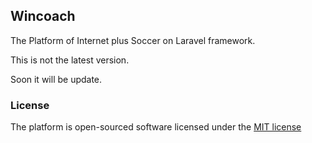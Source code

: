 ## Wincoach

The Platform of Internet plus Soccer on Laravel framework.

This is not the latest version.

Soon it will be update.


### License

The platform is open-sourced software licensed under the [MIT license](http://opensource.org/licenses/MIT)
